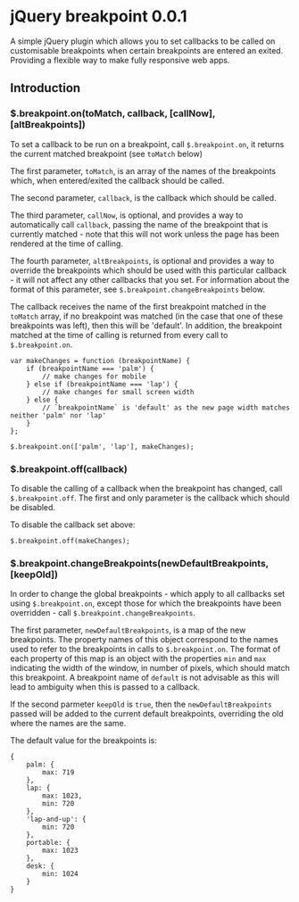 # jQuery breakpoint 0.0.1 #
A simple jQuery plugin which allows you to set callbacks to be called on customisable breakpoints when certain breakpoints are entered an exited. Providing a flexible way to make fully responsive web apps.

## Introduction ##
### $.breakpoint.on(toMatch, callback, [callNow], [altBreakpoints]) ###
To set a callback to be run on a breakpoint, call `$.breakpoint.on`, it returns the current matched breakpoint (see `toMatch` below)

The first parameter, `toMatch`, is an array of the names of the breakpoints which, when entered/exited the callback should be called.

The second parameter, `callback`, is the callback which should be called.

The third parameter, `callNow`, is optional, and provides a way to automatically call `callback`, passing the name of the breakpoint that is currently matched - note that this will not work unless the page has been rendered at the time of calling.

The fourth parameter, `altBreakpoints`, is optional and provides a way to override the breakpoints which should be used with this particular callback - it will not affect any other callbacks that you set. For information about the format of this parameter, see `$.breakpoint.changeBreakpoints` below.

The callback receives the name of the first breakpoint matched in the `toMatch` array, if no breakpoint was matched (in the case that one of these breakpoints was left), then this will be 'default'. In addition, the breakpoint matched at the time of calling is returned from every call to `$.breakpoint.on`.

    var makeChanges = function (breakpointName) {
        if (breakpointName === 'palm') {
            // make changes for mobile
        } else if (breakpointName === 'lap') {
            // make changes for small screen width
        } else {
            // `breakpointName` is 'default' as the new page width matches neither 'palm' nor 'lap'
        }
    };

    $.breakpoint.on(['palm', 'lap'], makeChanges);

### $.breakpoint.off(callback) ###
To disable the calling of a callback when the breakpoint has changed, call `$.breakpoint.off`. The first and only parameter is the callback which should be disabled.

To disable the callback set above:

    $.breakpoint.off(makeChanges);

### $.breakpoint.changeBreakpoints(newDefaultBreakpoints, [keepOld]) ###
In order to change the global breakpoints - which apply to all callbacks set using `$.breakpoint.on`, except those for which the breakpoints have been overridden - call `$.breakpoint.changeBreakpoints`.

The first parameter, `newDefaultBreakpoints`, is a map of the new breakpoints. The property names of this object correspond to the names used to refer to the breakpoints in calls to `$.breakpoint.on`. The format of each property of this map is an object with the properties `min` and `max` indicating the width of the window, in number of pixels, which should match this breakpoint. A breakpoint name of `default` is not advisable as this will lead to ambiguity when this is passed to a callback.

If the second parmeter `keepOld` is `true`, then the `newDefaultBreakpoints` passed will be added to the current default breakpoints, overriding the old where the names are the same.

The default value for the breakpoints is:

    {
        palm: {
            max: 719
        },
        lap: {
            max: 1023,
            min: 720
        },
        'lap-and-up': {
            min: 720
        },
        portable: {
            max: 1023
        },
        desk: {
            min: 1024
        }
    }
